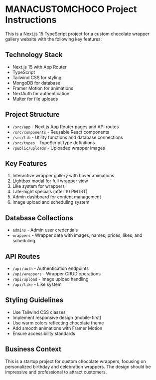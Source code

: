 <!-- Use this file to provide workspace-specific custom instructions to Copilot. For more details, visit https://code.visualstudio.com/docs/copilot/copilot-customization#_use-a-githubcopilotinstructionsmd-file -->

# MANACUSTOMCHOCO Project Instructions

This is a Next.js 15 TypeScript project for a custom chocolate wrapper gallery website with the following key features:

## Technology Stack
- Next.js 15 with App Router
- TypeScript
- Tailwind CSS for styling
- MongoDB for database
- Framer Motion for animations
- NextAuth for authentication
- Multer for file uploads

## Project Structure
- `/src/app` - Next.js App Router pages and API routes
- `/src/components` - Reusable React components
- `/src/lib` - Utility functions and database connections
- `/src/types` - TypeScript type definitions
- `/public/uploads` - Uploaded wrapper images

## Key Features
1. Interactive wrapper gallery with hover animations
2. Lightbox modal for full wrapper view
3. Like system for wrappers
4. Late-night specials (after 10 PM IST)
5. Admin dashboard for content management
6. Image upload and scheduling system

## Database Collections
- `admins` - Admin user credentials
- `wrappers` - Wrapper data with images, names, prices, likes, and scheduling

## API Routes
- `/api/auth` - Authentication endpoints
- `/api/wrappers` - Wrapper CRUD operations
- `/api/upload` - Image upload handling
- `/api/like` - Like system

## Styling Guidelines
- Use Tailwind CSS classes
- Implement responsive design (mobile-first)
- Use warm colors reflecting chocolate theme
- Add smooth animations with Framer Motion
- Ensure accessibility standards

## Business Context
This is a startup project for custom chocolate wrappers, focusing on personalized birthday and celebration wrappers. The design should be impressive and professional to attract customers.
